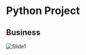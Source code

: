 # Python Project
## Business 
![Slide1](https://github.com/dandai509/Python-Project/assets/106848444/afecc43d-3163-4842-85ad-5c5419520f88)
